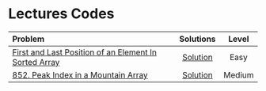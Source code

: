 # Lectures Codes

|  Problem  |  Solutions  |  Level  |
|:----------|:-----------:|:-------:|
|  [First and Last Position of an Element In Sorted Array](https://www.codingninjas.com/studio/problems/first-and-last-position-of-an-element-in-sorted-array_1082549)  |  [Solution](https://github.com/kishanrajput23/Love-Babbar-CPP-DSA-Course/blob/main/Lectures/Lecture_13/Lecture_Codes/first_and_last_position_of_an_element_in_sorted_array.cpp)  |  Easy  |
|  [852. Peak Index in a Mountain Array](https://leetcode.com/problems/peak-index-in-a-mountain-array/)  |  [Solution](https://github.com/kishanrajput23/Love-Babbar-CPP-DSA-Course/blob/main/Lectures/Lecture_13/Lecture_Codes/852.cpp)  |  Medium  |
